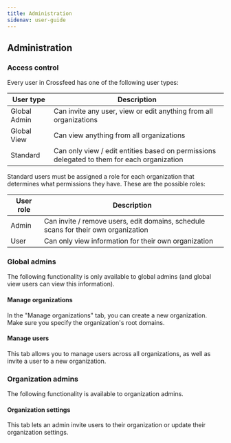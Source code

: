 ```yaml
---
title: Administration
sidenav: user-guide
---
```


## Administration

### Access control

Every user in Crossfeed has one of the following user types:

| User type    | Description                                                                                |
| ------------ | ------------------------------------------------------------------------------------------ |
| Global Admin | Can invite any user, view or edit anything from all organizations                          |
| Global View  | Can view anything from all organizations                                                   |
| Standard     | Can only view / edit entities based on permissions delegated to them for each organization |

Standard users must be assigned a role for each organization that determines what permissions they have. These are the possible roles:

| User role | Description                                                                        |
| --------- | ---------------------------------------------------------------------------------- |
| Admin     | Can invite / remove users, edit domains, schedule scans for their own organization |
| User      | Can only view information for their own organization                               |

### Global admins

The following functionality is only available to global admins (and global view users can view this information).

#### Manage organizations

In the "Manage organizations" tab, you can create a new organization. Make sure you specify the organization's root domains.

#### Manage users

This tab allows you to manage users across all organizations, as well as invite a user to a new organization.

### Organization admins

The following functionality is available to organization admins.

#### Organization settings

This tab lets an admin invite users to their organization or update their organization settings.
